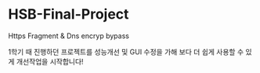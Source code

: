 # HSB-Final-Project
Https Fragment &amp; Dns encryp bypass

1학기 때 진행하던 프로젝트를 성능개선 및 GUI 수정을 가해 보다 더 쉽게 사용할 수 있게 개선작업을 시작합니다!
